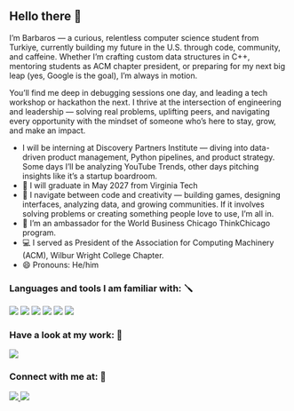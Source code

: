 ## Hello there 👋

I’m Barbaros — a curious, relentless computer science student from Turkiye, currently building my future in the U.S. through code, community, and caffeine. Whether I’m crafting custom data structures in C++, mentoring students as ACM chapter president, or preparing for my next big leap (yes, Google is the goal), I’m always in motion.

You’ll find me deep in debugging sessions one day, and leading a tech workshop or hackathon the next. I thrive at the intersection of engineering and leadership — solving real problems, uplifting peers, and navigating every opportunity with the mindset of someone who’s here to stay, grow, and make an impact.

-  I will be interning at Discovery Partners Institute — diving into data-driven product management, Python pipelines, and product strategy. Some days I’ll be analyzing YouTube Trends, other days pitching insights like it’s a startup boardroom.
- 📜 I will graduate in May 2027 from Virginia Tech
- 🎲 I navigate between code and creativity — building games, designing interfaces, analyzing data, and growing communities. If it involves solving problems or creating something people love to use, I’m all in.
- 👔 I’m an ambassador for the World Business Chicago ThinkChicago program.
- 💻 I served as President of the Association for Computing Machinery (ACM), Wilbur Wright College Chapter.
- 😄 Pronouns: He/him

### Languages and tools I am familiar with: 🪛


<img src = "https://img.shields.io/badge/C%2B%2B-00599C?style=for-the-badge&logo=c%2B%2B&logoColor=white">
<img src = "https://img.shields.io/badge/C-00599C?style=for-the-badge&logo=c&logoColor=white">
<img src = "https://img.shields.io/badge/Adobe%20XD-470137?style=for-the-badge&logo=Adobe%20XD&logoColor=#FF61F6">
<img src = "https://img.shields.io/badge/Adobe%20Photoshop-31A8FF?style=for-the-badge&logo=Adobe%20Photoshop&logoColor=black"> 
<img src = "https://img.shields.io/badge/GitHub-100000?style=for-the-badge&logo=github&logoColor=white">


<img src="https://github-readme-stats.vercel.app/api/top-langs?username=barbarosz&layout=compact&theme=radical"/>

### Have a look at my work: 👀

<a href= "https://acmwilburwrightcollege.com"><img src = "https://images.seeklogo.com/logo-png/34/1/association-for-computing-machinery-acm-logo-png_seeklogo-346735.png"> </a>

### Connect with me at: 📩

<a href= "barbaroszorluchi@gmail.com"><img src = "https://img.shields.io/badge/Gmail-EA4335.svg?style=for-the-badge&logo=Gmail&logoColor=white"> </a>
<a href= "https://www.linkedin.com/in/barbaros-zorlu/"><img src = "https://img.shields.io/badge/LinkedIn-0077B5?style=for-the-badge&logo=linkedin&logoColor=white"> </a>
